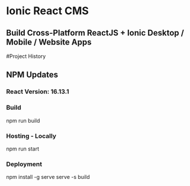 # Ionic React CMS
## Build Cross-Platform ReactJS + Ionic Desktop / Mobile / Website Apps 

#Project History
## NPM Updates
### React Version: 16.13.1

### Build
npm run build

### Hosting - Locally
npm run start

### Deployment
npm install -g serve
serve -s build